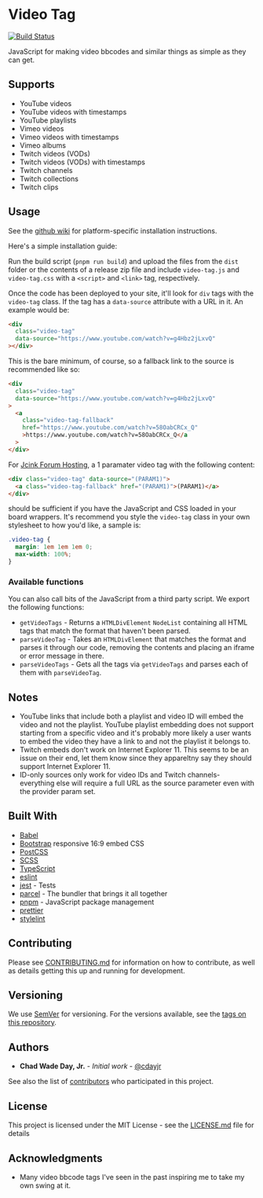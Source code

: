 # Video Tag

[![Build Status](https://travis-ci.org/cdayjr/video-tag.svg?branch=master)](https://travis-ci.org/cdayjr/video-tag)

JavaScript for making video bbcodes and similar things as simple as they can get.

## Supports

- YouTube videos
- YouTube videos with timestamps
- YouTube playlists
- Vimeo videos
- Vimeo videos with timestamps
- Vimeo albums
- Twitch videos (VODs)
- Twitch videos (VODs) with timestamps
- Twitch channels
- Twitch collections
- Twitch clips

## Usage

See the [github wiki](https://github.com/cdayjr/video-tag/wiki) for
platform-specific installation instructions.

Here's a simple installation guide:

Run the build script (`pnpm run build`) and upload the files from the `dist`
folder or the contents of a release zip file and include `video-tag.js` and
`video-tag.css` with a `<script>` and `<link>` tag, respectively.

Once the code has been deployed to your site, it'll look for `div` tags with
the `video-tag` class. If the tag has a `data-source` attribute with a URL in
it. An example would be:

```html
<div
  class="video-tag"
  data-source="https://www.youtube.com/watch?v=g4Hbz2jLxvQ"
></div>
```

This is the bare minimum, of course, so a fallback link to the source is
recommended like so:

```html
<div
  class="video-tag"
  data-source="https://www.youtube.com/watch?v=g4Hbz2jLxvQ"
>
  <a
    class="video-tag-fallback"
    href="https://www.youtube.com/watch?v=58OabCRCx_Q"
    >https://www.youtube.com/watch?v=58OabCRCx_Q</a
  >
</div>
```

For [Jcink Forum Hosting](https://jcink.net), a 1 paramater video tag with the
following content:

```html
<div class="video-tag" data-source="(PARAM1)">
  <a class="video-tag-fallback" href="(PARAM1)">(PARAM1)</a>
</div>
```

should be sufficient if you have the JavaScript and CSS loaded in your board
wrappers. It's recommend you style the `video-tag` class in your own stylesheet
to how you'd like, a sample is:

```css
.video-tag {
  margin: 1em 1em 1em 0;
  max-width: 100%;
}
```

### Available functions

You can also call bits of the JavaScript from a third party script. We export
the following functions:

- `getVideoTags` - Returns a `HTMLDivElement` `NodeList` containing all HTML
  tags that match the format that haven't been parsed.
- `parseVideoTag` - Takes an `HTMLDivElement` that matches the format and parses
  it through our code, removing the contents and placing an iframe or error
  message in there.
- `parseVideoTags` - Gets all the tags via `getVideoTags` and parses each of
  them with `parseVideoTag`.

## Notes

- YouTube links that include both a playlist and video ID will embed the video
  and not the playlist. YouTube playlist embedding does not support
  starting from a specific video and it's probably more likely a user wants to
  embed the video they have a link to and not the playlist it belongs to.
- Twitch embeds don't work on Internet Explorer 11. This seems to be an issue
  on their end, let them know since they appareltny say they should support
  Internet Explorer 11.
- ID-only sources only work for video IDs and Twitch channels- everything else
  will require a full URL as the source parameter even with the provider param
  set.

## Built With

- [Babel](https://babeljs.io/)
- [Bootstrap](https://getbootstrap.com/) responsive 16:9 embed CSS
- [PostCSS](https://postcss.org/)
- [SCSS](https://sass-lang.com/)
- [TypeScript](https://www.typescriptlang.org/)
- [eslint](https://eslint.org/)
- [jest](https://jestjs.io/) - Tests
- [parcel](https://parceljs.org/) - The bundler that brings it all together
- [pnpm](https://pnpm.js.org/) - JavaScript package management
- [prettier](https://prettier.io/)
- [stylelint](https://stylelint.io/)

## Contributing

Please see [CONTRIBUTING.md](CONTRIBUTING.md) for information on how to
contribute, as well as details getting this up and running for development.

## Versioning

We use [SemVer](http://semver.org/) for versioning. For the versions available,
see the [tags on this repository](https://github.com/cdayjr/video-tag/tags).

## Authors

- **Chad Wade Day, Jr.** - _Initial work_ - [@cdayjr](https://github.com/cdayjr)

See also the list of [contributors](https://github.com/cdayjr/video-tag/contributors)
who participated in this project.

## License

This project is licensed under the MIT License - see the [LICENSE.md](LICENSE.md)
file for details

## Acknowledgments

- Many video bbcode tags I've seen in the past inspiring me to take my own
  swing at it.

